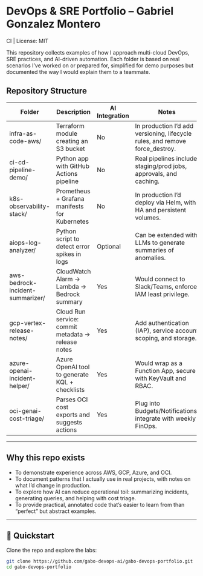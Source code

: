 # DevOps & SRE Portfolio – Gabriel Gonzalez Montero
CI | License: MIT

This repository collects examples of how I approach multi-cloud DevOps, SRE practices, and AI-driven automation. Each folder is based on real scenarios I’ve worked on or prepared for, simplified for demo purposes but documented the way I would explain them to a teammate.

## Repository Structure

| Folder                        | Description                                   | AI Integration | Notes                                                                 |
|-------------------------------|-----------------------------------------------|----------------|----------------------------------------------------------------------|
| infra-as-code-aws/            | Terraform module creating an S3 bucket        | No             | In production I’d add versioning, lifecycle rules, and remove force_destroy. |
| ci-cd-pipeline-demo/          | Python app with GitHub Actions pipeline       | No             | Real pipelines include staging/prod jobs, approvals, and caching.    |
| k8s-observability-stack/      | Prometheus + Grafana manifests for Kubernetes | No             | In production I’d deploy via Helm, with HA and persistent volumes.   |
| aiops-log-analyzer/           | Python script to detect error spikes in logs  | Optional       | Can be extended with LLMs to generate summaries of anomalies.        |
| aws-bedrock-incident-summarizer/ | CloudWatch Alarm → Lambda → Bedrock summary | Yes            | Would connect to Slack/Teams, enforce IAM least privilege.           |
| gcp-vertex-release-notes/     | Cloud Run service: commit metadata → release notes | Yes        | Add authentication (IAP), service account scoping, and storage.     |
| azure-openai-incident-helper/ | Azure OpenAI tool to generate KQL + checklists| Yes            | Would wrap as a Function App, secure with KeyVault and RBAC.         |
| oci-genai-cost-triage/        | Parses OCI cost exports and suggests actions  | Yes            | Plug into Budgets/Notifications, integrate with weekly FinOps.       |

---

## Why this repo exists
- To demonstrate experience across AWS, GCP, Azure, and OCI.  
- To document patterns that I actually use in real projects, with notes on what I’d change in production.  
- To explore how AI can reduce operational toil: summarizing incidents, generating queries, and helping with cost triage.  
- To provide practical, annotated code that’s easier to learn from than “perfect” but abstract examples.  

---

## 🚀 Quickstart

Clone the repo and explore the labs:

```bash
git clone https://github.com/gabo-devops-ai/gabo-devops-portfolio.git
cd gabo-devops-portfolio

